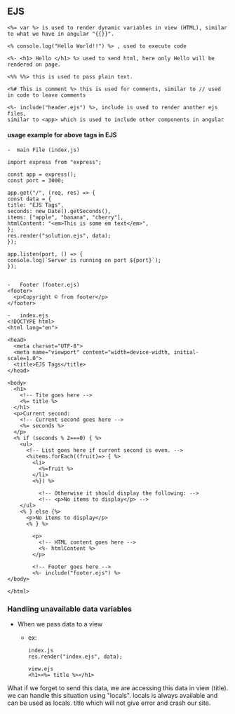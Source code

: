 ## EJS

    <%= var %> is used to render dynamic variables in view (HTML), similar to what we have in angular "{{}}".
    
    <% console.log("Hello World!!") %> , used to execute code
    
    <%- <h1> Hello </h1> %> used to send html, here only Hello will be rendered on page.
    
    <%% %%> this is used to pass plain text.

    <%# This is comment %> this is used for comments, similar to // used in code to leave comments

    <%- include("header.ejs") %>, include is used to render another ejs files, 
    similar to <app> which is used to include other components in angular

#### usage example for above tags in EJS

    -  main File (index.js)

    import express from "express";

    const app = express();
    const port = 3000;
    
    app.get("/", (req, res) => {
    const data = {
    title: "EJS Tags",
    seconds: new Date().getSeconds(),
    items: ["apple", "banana", "cherry"],
    htmlContent: "<em>This is some em text</em>",
    };
    res.render("solution.ejs", data);
    });
    
    app.listen(port, () => {
    console.log(`Server is running on port ${port}`);
    });


    -   Footer (footer.ejs)
    <footer>
      <p>Copyright © from footer</p>
    </footer>

    -   index.ejs
    <!DOCTYPE html>
    <html lang="en">
    
    <head>
      <meta charset="UTF-8">
      <meta name="viewport" content="width=device-width, initial-scale=1.0">
      <title>EJS Tags</title>
    </head>
    
    <body>
      <h1>
        <!-- Tite goes here -->
        <%= title %>
      </h1>
      <p>Current second:
        <!-- Current second goes here -->
        <%= seconds %>
      </p>
      <% if (seconds % 2===0) { %>
        <ul>
          <!-- List goes here if current second is even. -->
          <%items.forEach((fruit)=> { %>
            <li>
              <%=fruit %>
            </li>
            <%}) %>
    
              <!-- Otherwise it should display the following: -->
              <!-- <p>No items to display</p> -->
        </ul>
        <% } else {%>
          <p>No items to display</p>
          <% } %>
    
            <p>
              <!-- HTML content goes here -->
              <%- htmlContent %>
            </p>
    
            <!-- Footer goes here -->
            <%- include("footer.ejs") %>
    </body>
    
    </html>


### Handling unavailable data variables
-   When we pass data to a view
    -   ex:

            index.js
            res.render("index.ejs", data);

            view.ejs
            <h1><%= title %></h1>
    
What if we forget to send this data, we are accessing this data in view (title).
we can handle this situation using "locals".
locals is always available and can be used as locals. title which will not give error and crash our site.



















